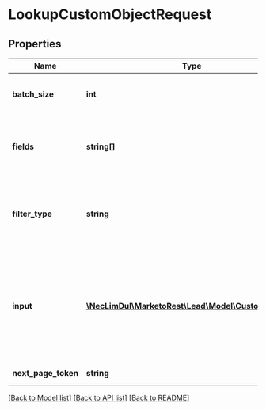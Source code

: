 # LookupCustomObjectRequest

## Properties

Name | Type | Description | Notes
------------ | ------------- | ------------- | -------------
**batch_size** | **int** | Maximum number of records to return in the response.  Max and default is 300 | [optional] 
**fields** | **string[]** | List of fields to return. If not specified, will return the following fields: marketoGuid, dedupeFields, updatedAt, createdAt, filterType | [optional] 
**filter_type** | **string** | Field to search on.  Valid values are: dedupeFields, idFields, and any field defined in searchableFields attribute of Describe endpoint.  Default is dedupeFields | [optional] 
**input** | [**\NecLimDul\MarketoRest\Lead\Model\CustomObject[]**](CustomObject.md) | Search values when using a compound key.  Each element must include each of the fields in the compound key.  Compound keys are determined by the contents of \&quot;dedupeFields\&quot; in the Describe result for the object | 
**next_page_token** | **string** | Paging token returned from a previous response | [optional] 

[[Back to Model list]](../README.md#documentation-for-models) [[Back to API list]](../README.md#documentation-for-api-endpoints) [[Back to README]](../README.md)
